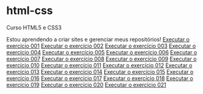 # html-css
 Curso HTML5 e CSS3

Estou aprendendo a criar sites e gerenciar meus repositórios!
<a href="https://saimonlelis.github.io/html-css/exercicios/ex001/index.html">Executar o exercício 001</a>
<a href="https://saimonlelis.github.io/html-css/exercicios/ex002/index.html">Executar o exercício 002</a>
<a href="https://saimonlelis.github.io/html-css/exercicios/ex003/index.html">Executar o exercício 003</a>
<a href="https://saimonlelis.github.io/html-css/exercicios/ex004/index.html">Executar o exercício 004</a>
<a href="https://saimonlelis.github.io/html-css/exercicios/ex005/index.html">Executar o exercício 005</a>
<a href="https://saimonlelis.github.io/html-css/exercicios/ex006/index.html">Executar o exercício 006</a>
<a href="https://saimonlelis.github.io/html-css/exercicios/ex007/index.html">Executar o exercício 007</a>
<a href="https://saimonlelis.github.io/html-css/exercicios/ex008/index.html">Executar o exercício 008</a>
<a href="https://saimonlelis.github.io/html-css/exercicios/ex009/index.html">Executar o exercício 009</a>
<a href="https://saimonlelis.github.io/html-css/exercicios/ex010/index.html">Executar o exercício 010</a>
<a href="https://saimonlelis.github.io/html-css/exercicios/ex011/index.html">Executar o exercício 011</a>
<a href="https://saimonlelis.github.io/html-css/exercicios/ex012/index.html">Executar o exercício 012</a>
<a href="https://saimonlelis.github.io/html-css/exercicios/ex013/index.html">Executar o exercício 013</a>
<a href="https://saimonlelis.github.io/html-css/exercicios/ex014/index.html">Executar o exercício 014</a>
<a href="https://saimonlelis.github.io/html-css/exercicios/ex015/index.html">Executar o exercício 015</a>
<a href="https://saimonlelis.github.io/html-css/exercicios/ex016/index.html">Executar o exercício 016</a>
<a href="https://saimonlelis.github.io/html-css/exercicios/ex017/index.html">Executar o exercício 017</a>
<a href="https://saimonlelis.github.io/html-css/exercicios/ex018/index.html">Executar o exercício 018</a>
<a href="https://saimonlelis.github.io/html-css/exercicios/ex019/index.html">Executar o exercício 019</a>
<a href="https://saimonlelis.github.io/html-css/exercicios/ex020/index.html">Executar o exercício 020</a>
<a href="https://saimonlelis.github.io/html-css/exercicios/ex021/index.html">Executar o exercício 021</a>